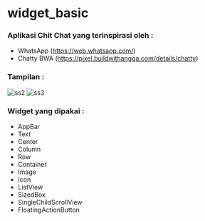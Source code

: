 # widget_basic
 ### Aplikasi Chit Chat yang terinspirasi oleh :
 - WhatsApp (https://web.whatsapp.com/)
 - Chatty BWA (https://pixel.buildwithangga.com/details/chatty)
 
 ### Tampilan :
![ss2](https://user-images.githubusercontent.com/71241922/132398945-d3c30f39-cff9-4cef-bd27-4e6c96a820d3.png)
![ss3](https://user-images.githubusercontent.com/71241922/132398950-b9bcf122-de4c-4dd9-ae84-29818fe9be95.png)

### Widget yang dipakai :
- AppBar
- Text
- Center
- Column
- Row
- Container
- Image
- Icon
- ListView
- SizedBox
- SingleChildScrollView
- FloatingActionButton


